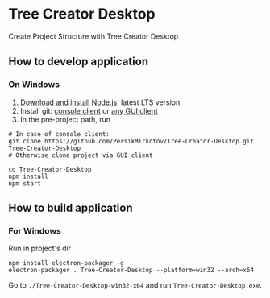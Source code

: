 # Tree Creator Desktop
Create Project Structure with Tree Creator Desktop

## How to develop application

### On Windows

1. [Download and install Node.js](https://nodejs.org/), latest LTS version
2. Install git: [console client](https://git-scm.com/downloads) or [any GUI client](https://git-scm.com/download/gui/windows)
2. In the pre-project path, run
```
# In case of console client:
git clone https://github.com/PersikMirkotov/Tree-Creator-Desktop.git Tree-Creator-Desktop 
# Otherwise clone project via GUI client

cd Tree-Creator-Desktop
npm install
npm start
```

## How to build application

### For Windows

Run in project's dir
```
npm install electron-packager -g
electron-packager . Tree-Creator-Desktop --platform=win32 --arch=x64
```

Go to `./Tree-Creator-Desktop-win32-x64` and run `Tree-Creator-Desktop.exe`.